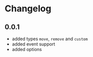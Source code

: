 # Changelog

## 0.0.1
- added types `move`, `remove` and `custom`
- added event support
- added options
